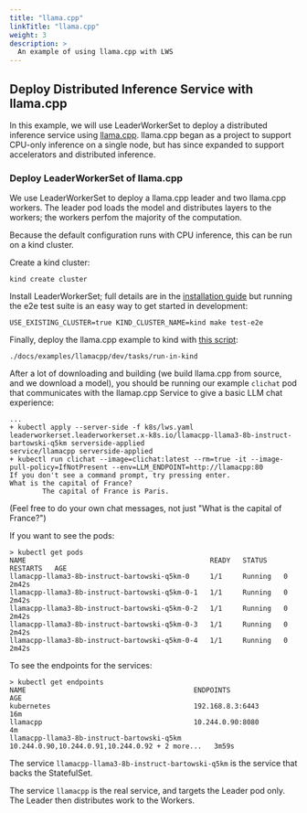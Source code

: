 ```yaml
---
title: "llama.cpp"
linkTitle: "llama.cpp"
weight: 3
description: >
  An example of using llama.cpp with LWS
---
```



## Deploy Distributed Inference Service with llama.cpp

In this example, we will use LeaderWorkerSet to deploy a distributed
inference service using [llama.cpp](https://github.com/ggerganov/llama.cpp).
llama.cpp began as a project to support CPU-only inference on a single node, but has
since expanded to support accelerators and distributed inference.


### Deploy LeaderWorkerSet of llama.cpp

We use LeaderWorkerSet to deploy a llama.cpp leader and two llama.cpp workers.
The leader pod loads the model and distributes layers to the workers; the workers
perfom the majority of the computation.

Because the default configuration runs with CPU inference, this can be run on a kind cluster.

Create a kind cluster:

```shell
kind create cluster
```

Install LeaderWorkerSet; full details are in the [installation guide](../../installation) but running the e2e test suite is an easy way to get started in development:

```shell
USE_EXISTING_CLUSTER=true KIND_CLUSTER_NAME=kind make test-e2e
```

Finally, deploy the llama.cpp example to kind with [this script](https://github.com/kubernetes-sigs/lws/blob/main/docs/examples/llamacpp/dev/tasks/run-in-kind):
```shell
./docs/examples/llamacpp/dev/tasks/run-in-kind
```

After a lot of downloading and building (we build llama.cpp from source, and we download
a model), you should be running our example `clichat` pod that communicates with the llamap.cpp
Service to give a basic LLM chat experience:

```
...
+ kubectl apply --server-side -f k8s/lws.yaml
leaderworkerset.leaderworkerset.x-k8s.io/llamacpp-llama3-8b-instruct-bartowski-q5km serverside-applied
service/llamacpp serverside-applied
+ kubectl run clichat --image=clichat:latest --rm=true -it --image-pull-policy=IfNotPresent --env=LLM_ENDPOINT=http://llamacpp:80
If you don't see a command prompt, try pressing enter.
What is the capital of France?
        The capital of France is Paris.
```

(Feel free to do your own chat messages, not just "What is the capital of France?")

If you want to see the pods:

```shell
> kubectl get pods
NAME                                             READY   STATUS    RESTARTS   AGE
llamacpp-llama3-8b-instruct-bartowski-q5km-0     1/1     Running   0          2m42s
llamacpp-llama3-8b-instruct-bartowski-q5km-0-1   1/1     Running   0          2m42s
llamacpp-llama3-8b-instruct-bartowski-q5km-0-2   1/1     Running   0          2m42s
llamacpp-llama3-8b-instruct-bartowski-q5km-0-3   1/1     Running   0          2m42s
llamacpp-llama3-8b-instruct-bartowski-q5km-0-4   1/1     Running   0          2m42s
```

To see the endpoints for the services:

```
> kubectl get endpoints
NAME                                         ENDPOINTS                                         AGE
kubernetes                                   192.168.8.3:6443                                  16m
llamacpp                                     10.244.0.90:8080                                  4m
llamacpp-llama3-8b-instruct-bartowski-q5km   10.244.0.90,10.244.0.91,10.244.0.92 + 2 more...   3m59s
```

The service `llamacpp-llama3-8b-instruct-bartowski-q5km` is the service that backs the StatefulSet.

The service `llamacpp` is the real service, and targets the Leader pod only.  The Leader then distributes work to the Workers.
